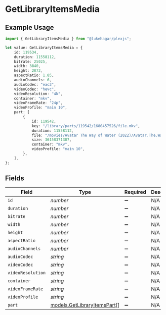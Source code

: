 # GetLibraryItemsMedia

## Example Usage

```typescript
import { GetLibraryItemsMedia } from "@lukehagar/plexjs";

let value: GetLibraryItemsMedia = {
    id: 119534,
    duration: 11558112,
    bitrate: 25025,
    width: 3840,
    height: 2072,
    aspectRatio: 1.85,
    audioChannels: 6,
    audioCodec: "eac3",
    videoCodec: "hevc",
    videoResolution: "4k",
    container: "mkv",
    videoFrameRate: "24p",
    videoProfile: "main 10",
    part: [
        {
            id: 119542,
            key: "/library/parts/119542/1680457526/file.mkv",
            duration: 11558112,
            file: "/movies/Avatar The Way of Water (2022)/Avatar.The.Way.of.Water.2022.2160p.WEB-DL.DDP5.1.Atmos.DV.HDR10.HEVC-CMRG.mkv",
            size: 36158371307,
            container: "mkv",
            videoProfile: "main 10",
        },
    ],
};
```

## Fields

| Field                                                            | Type                                                             | Required                                                         | Description                                                      | Example                                                          |
| ---------------------------------------------------------------- | ---------------------------------------------------------------- | ---------------------------------------------------------------- | ---------------------------------------------------------------- | ---------------------------------------------------------------- |
| `id`                                                             | *number*                                                         | :heavy_minus_sign:                                               | N/A                                                              | 119534                                                           |
| `duration`                                                       | *number*                                                         | :heavy_minus_sign:                                               | N/A                                                              | 11558112                                                         |
| `bitrate`                                                        | *number*                                                         | :heavy_minus_sign:                                               | N/A                                                              | 25025                                                            |
| `width`                                                          | *number*                                                         | :heavy_minus_sign:                                               | N/A                                                              | 3840                                                             |
| `height`                                                         | *number*                                                         | :heavy_minus_sign:                                               | N/A                                                              | 2072                                                             |
| `aspectRatio`                                                    | *number*                                                         | :heavy_minus_sign:                                               | N/A                                                              | 1.85                                                             |
| `audioChannels`                                                  | *number*                                                         | :heavy_minus_sign:                                               | N/A                                                              | 6                                                                |
| `audioCodec`                                                     | *string*                                                         | :heavy_minus_sign:                                               | N/A                                                              | eac3                                                             |
| `videoCodec`                                                     | *string*                                                         | :heavy_minus_sign:                                               | N/A                                                              | hevc                                                             |
| `videoResolution`                                                | *string*                                                         | :heavy_minus_sign:                                               | N/A                                                              | 4k                                                               |
| `container`                                                      | *string*                                                         | :heavy_minus_sign:                                               | N/A                                                              | mkv                                                              |
| `videoFrameRate`                                                 | *string*                                                         | :heavy_minus_sign:                                               | N/A                                                              | 24p                                                              |
| `videoProfile`                                                   | *string*                                                         | :heavy_minus_sign:                                               | N/A                                                              | main 10                                                          |
| `part`                                                           | [models.GetLibraryItemsPart](../models/getlibraryitemspart.md)[] | :heavy_minus_sign:                                               | N/A                                                              |                                                                  |